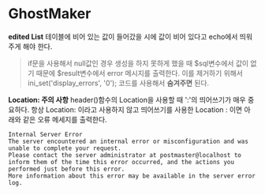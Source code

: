 # GhostMaker

**edited List**
테이블에 비어 있는 값이 들어갔을 시에 값이 비어 있다고 echo에서 띄워 주게 해야 한다. 
> if문을 사용해서 null값인 경우 생성을 하지 못하게 했을 때 $sql변수에서 값이 없기 때문에 $result변수에서 error 메시지를 출력한다. 이를 제거하기 위해서 ini_set('display_errors',  '0'); 코드를 사용해서 **숨겨주면** 된다.

**Location: 주의 사항**
header()함수의 Location을 사용할 때 ':'의 띄어쓰기가 매우 중요하다. 항상 Location: 이라고 사용하지 않고 띄어쓰기를 사용한 Location : 이면 아래와 같은 오류 메세지를 출력한다.
```
Internal Server Error
The server encountered an internal error or misconfiguration and was unable to complete your request.
Please contact the server administrator at postmaster@localhost to inform them of the time this error occurred, and the actions you performed just before this error.
More information about this error may be available in the server error log.
```